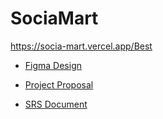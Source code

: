 # SociaMart

https://socia-mart.vercel.app/Best
 
- [Figma Design](https://www.figma.com/design/CCpOfJ8bBb1QnOpGBerVNJ/SociaMart?node-id=0-1&t=nWqCfV0oSfeIi49E-1)
 
- [Project Proposal](https://drive.google.com/file/d/1C5LYXkLlV7TjnAEZBkRvNgApn_dvgnxK/view?usp=sharing)
  
- [SRS Document](https://drive.google.com/file/d/1mSEN4baA623E9Hx0fJ8eqEPhR_RqqJNJ/view?usp=sharing)
